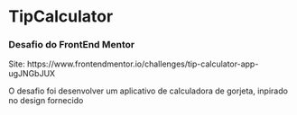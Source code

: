 # TipCalculator

<h3>Desafio do FrontEnd Mentor</h3>
Site: https://www.frontendmentor.io/challenges/tip-calculator-app-ugJNGbJUX

<p> O desafio foi desenvolver um aplicativo de calculadora de gorjeta, inpirado no design fornecido </p>
